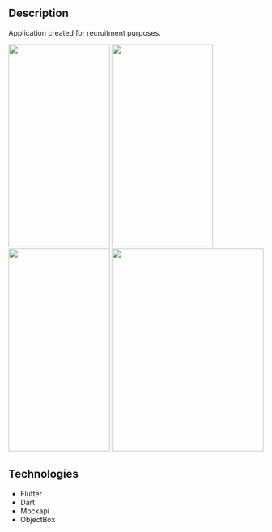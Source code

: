 ## Description
Application created for recruitment purposes. 

<img src="https://user-images.githubusercontent.com/37552687/170582133-9a29c987-bd53-4246-bf28-838e838c8be1.png" width="200" height="400" /> <img src="https://user-images.githubusercontent.com/37552687/170582138-a3d36e3d-6f98-4947-a2d3-c90d5b8365a4.png" width="200" height="400" /> <img src="https://user-images.githubusercontent.com/37552687/170582139-276114a0-bf6b-4f4b-b025-a70d714e7a3a.png" width="200" height="400" /> <img src="https://user-images.githubusercontent.com/37552687/170582128-ca7fca35-be6f-499f-b564-a9a0cafdf2c0.png" width="300" height="400" />

## Technologies
- Flutter
- Dart
- Mockapi
- ObjectBox
